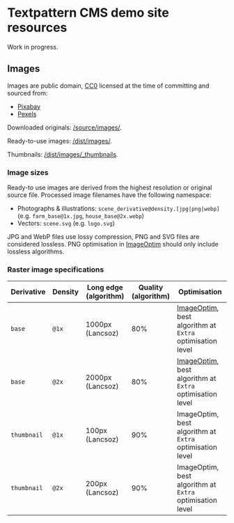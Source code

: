 # Textpattern CMS demo site resources

Work in progress.

## Images
Images are public domain, [CC0](https://creativecommons.org/share-your-work/public-domain/cc0/) licensed at the time of committing and sourced from:

* [Pixabay](https://pixabay.com)
* [Pexels](https://www.pexels.com)

Downloaded originals: [/source/images/](https://github.com/pragmatika/textpattern-demo-resources/tree/master/source/images).

Ready-to-use images: [/dist/images/](https://github.com/pragmatika/textpattern-demo-resources/tree/master/dist/images).

Thumbnails: [/dist/images/_thumbnails](https://github.com/pragmatika/textpattern-demo-resources/tree/master/dist/images/_thumbnails).

### Image sizes
Ready-to use images are derived from the highest resolution or original source file. Processed image filenames have the following namespace:

* Photographs & illustrations: `scene_derivative@density.[jpg|png|webp]` (e.g. `farm_base@1x.jpg`, `house_base@2x.webp`)
* Vectors: `scene.svg` (e.g. `logo.svg`)

JPG and WebP files use lossy compression, PNG and SVG files are considered lossless. PNG optimisation in [ImageOptim](https://imageoptim.com/) should only include lossless algorithms.

### Raster image specifications

| Derivative | Density | Long edge (algorithm) | Quality (algorithm) | Optimisation |
|---|---|---|---|---|
| `base` | `@1x` | 1000px (Lancsoz) | 80% | [ImageOptim](https://imageoptim.com/), best algorithm at `Extra` optimisation level |
| `base` | `@2x` | 2000px (Lancsoz) | 80% | [ImageOptim](https://imageoptim.com/), best algorithm at `Extra` optimisation level |
| `thumbnail` | `@1x` | 100px (Lancsoz) | 90% | ImageOptim, best algorithm at `Extra` optimisation level |
| `thumbnail` | `@2x` | 200px (Lancsoz) | 90% | ImageOptim, best algorithm at `Extra` optimisation level |
